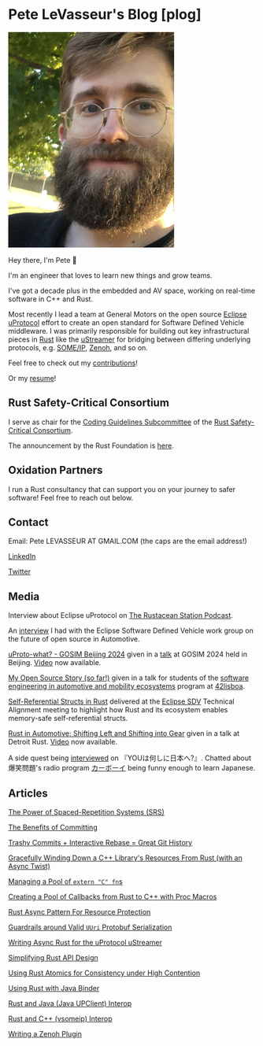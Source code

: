 # Pete LeVasseur's Blog [plog]

![Pete LeVasseur](pete.png "Pete LeVasseur")

Hey there, I'm Pete 👋

I'm an engineer that loves to learn new things and grow teams.

I've got a decade plus in the embedded and AV space, working on real-time software in C++ and Rust.

Most recently I lead a team at General Motors on the open source [Eclipse uProtocol](https://github.com/eclipse-uprotocol) effort to create an open standard for Software Defined Vehicle middleware. I was primarily responsible for building out key infrastructural pieces in [Rust](https://www.rust-lang.org/) like the [uStreamer](https://github.com/eclipse-uprotocol/up-streamer-rust) for bridging between differing underlying protocols, e.g. [SOME/IP](https://github.com/eclipse-uprotocol/up-transport-vsomeip-rust), [Zenoh](https://github.com/eclipse-uprotocol/up-transport-zenoh-rust), and so on.

Feel free to check out my [contributions](https://github.com/PLeVasseur)!

Or my [resume](Pete-LeVasseur-Resume.pdf)!

## Rust Safety-Critical Consortium

I serve as chair for the [Coding Guidelines Subcommittee](https://github.com/rustfoundation/safety-critical-rust-consortium/tree/main/subcommittee/coding-guidelines) of the [Rust Safety-Critical Consortium](https://github.com/rustfoundation/safety-critical-rust-consortium).

The announcement by the Rust Foundation is [here](https://foundation.rust-lang.org/news/announcing-the-safety-critical-rust-consortium/).

## Oxidation Partners

I run a Rust consultancy that can support you on your journey to safer software! Feel free to reach out below.

## Contact

Email: Pete LEVASSEUR AT GMAIL.COM (the caps are the email address!)

[LinkedIn](https://www.linkedin.com/in/pete-levasseur/)

[Twitter](https://x.com/AwkwardMap?t=3gQJc6upN1L_apm15mJYsQ)

## Media

Interview about Eclipse uProtocol on [The Rustacean Station Podcast](https://rustacean-station.org/episode/pete-levasseur/).

An [interview](https://blogs.eclipse.org/post/diana-kupfer/%E2%80%9Cit-really-helps-have-welcoming-and-engaging-community%E2%80%9D) I had with the Eclipse Software Defined Vehicle work group on the future of open source in Automotive.

[uProto-what? - GOSIM Beijing 2024](<./media/uProto-what - GOSIM Beijing 2024.pdf>) given in a [talk](https://china2024.gosim.org/speakers/pete-levasseur) at GOSIM 2024 held in Beijing. [Video](https://youtu.be/YWcsv_9kNDU?si=AUfRi3pPM7dtsV9T) now available.

[My Open Source Story (so far!)](<./media/My Open Source Story (so far!).pdf>) given in a talk for students of the [software engineering in automotive and mobility ecosystems](https://seame.space/) program at [42lisboa](https://www.42lisboa.com/).

[Self-Referential Structs in Rust](<./media/Self-Referential Structs in Rust.pdf>) delivered at the [Eclipse SDV](https://sdv.eclipse.org/) Technical Alignment meeting to highlight how Rust and its ecosystem enables memory-safe self-referential structs.

[Rust in Automotive: Shifting Left and Shifting into Gear](<./media/Rust in Automotive - Shift Left - Detroit Rust 2025.pdf>) given in a talk at Detroit Rust. [Video](https://www.youtube.com/watch?v=OhYewUhR5yE) now available.

A side quest being [interviewed](https://video.tv-tokyo.co.jp/you_nippon/episode/00126091.html) on 『YOUは何しに日本へ?』. Chatted about 爆笑問題's radio program [カーボーイ](https://radiko.jp/r_seasons/1015) being funny enough to learn Japanese.

## Articles

[The Power of Spaced-Repetition Systems (SRS)](articles/021-power-of-spaced-repetition.md)

[The Benefits of Committing](articles/020-benefits-of-committing.md)

[Trashy Commits + Interactive Rebase = Great Git History](articles/019-trash-git-interactive-rebase.md)

[Gracefully Winding Down a C++ Library's Resources From Rust (with an Async Twist)](articles/018-gracefully-cpp-interop-drop-impl.md)

[Managing a Pool of `extern "C" fn`s](articles/017-manage-extern-c-fn-pool.md)

[Creating a Pool of Callbacks from Rust to C++ with Proc Macros](articles/016-rust-cpp-proc-macro.md)

[Rust Async Pattern For Resource Protection](articles/015-rust-async-resource-protection.md)

[Guardrails around Valid `UUri` Protobuf Serialization](articles/014-rust-protobuf-api-guardrails.md)

[Writing Async Rust for the uProtocol uStreamer](articles/010-writing-async-rust.md)

[Simplifying Rust API Design](articles/013-rust-simplify-api-design.md)

[Using Rust Atomics for Consistency under High Contention](articles/012-rust-atomics-generate-uuids.md)

[Using Rust with Java Binder](articles/011-rust-android-binder-aosp.md)

[Rust and Java (Java UPClient) Interop](articles/003-interop-java-rust.md)

[Rust and C++ (vsomeip) Interop](articles/002-interop-cpp-rust.md)

[Writing a Zenoh Plugin](articles/004-writing-zenoh-plugin.md)

